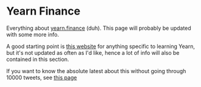 # Yearn Finance

Everything about [yearn.finance](http://yearn.finance/) (duh). This page will probably be updated with some more info.

A good starting point is [this website](https://www.learnyearn.finance/) for anything specific to learning Yearn, but it's not updated as often as I'd like, hence a lot of info will also be contained in this section.

If you want to know the absolute latest about this without going through 10000 tweets, see [this page](../latest.md)